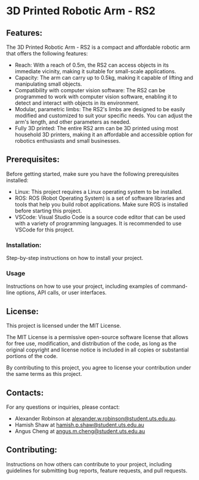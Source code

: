 # 3D Printed Robotic Arm - RS2

## Features:

The 3D Printed Robotic Arm - RS2 is a compact and affordable robotic arm that offers the following features:

- Reach: With a reach of 0.5m, the RS2 can access objects in its immediate vicinity, making it suitable for small-scale applications.
- Capacity: The arm can carry up to 0.5kg, making it capable of lifting and manipulating small objects.
- Compatibility with computer vision software: The RS2 can be programmed to work with computer vision software, enabling it to detect and interact with objects in its environment.
- Modular, parametric limbs: The RS2's limbs are designed to be easily modified and customized to suit your specific needs. You can adjust the arm's length, and other parameters as needed.
- Fully 3D printed: The entire RS2 arm can be 3D printed using most household 3D printers, making it an affordable and accessible option for robotics enthusiasts and small businesses.

## Prerequisites:

Before getting started, make sure you have the following prerequisites installed:

- Linux: This project requires a Linux operating system to be installed.
- ROS: ROS (Robot Operating System) is a set of software libraries and tools that help you build robot applications. Make sure ROS is installed before starting this project.
- VSCode: Visual Studio Code is a source code editor that can be used with a variety of programming languages. It is recommended to use VSCode for this project.

### Installation:

Step-by-step instructions on how to install your project.

### Usage

Instructions on how to use your project, including examples of command-line options, API calls, or user interfaces.

## License:

This project is licensed under the MIT License.

The MIT License is a permissive open-source software license that allows for free use, modification, and distribution of the code, as long as the original copyright and license notice is included in all copies or substantial portions of the code.

By contributing to this project, you agree to license your contribution under the same terms as this project.

## Contacts:

For any questions or inquiries, please contact: 
 - Alexander Robinson at alexander.w.robinson@student.uts.edu.au.
 - Hamish Shaw at hamish.p.shaw@student.uts.edu.au
 - Angus Cheng at angus.m.cheng@student.uts.edu.au

## Contributing:

Instructions on how others can contribute to your project, including guidelines for submitting bug reports, feature requests, and pull requests.
